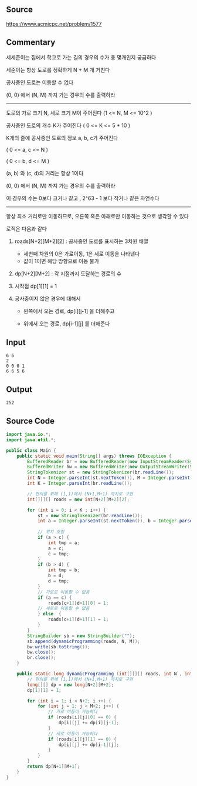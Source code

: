 ## Source

https://www.acmicpc.net/problem/1577

## Commentary


세세준이는 집에서 학교로 가는 길의 경우의 수가 총 몇개인지 궁금하다

세준이는 항상 도로를 정확하게 N + M 개 거친다

공사중인 도로는 이동할 수 없다

(0, 0) 에서 (N, M) 까지 가는 경우의 수를 출력하라


----


도로의 가로 크기 N, 세로 크기 M이 주어진다 (1 <= N, M <= 10^2 )

공사중인 도로의 개수 K가 주어진다 ( 0 <= K <= 5 * 10 )

K개의 줄에 공사중인 도로의 정보 a, b, c가 주어진다

( 0 <= a, c <= N )

( 0 <= b, d <= M )

(a, b) 와 (c, d)의 거리는 항상 1이다

(0, 0) 에서 (N, M) 까지 가는 경우의 수를 출력하라

이 경우의 수는 0보다 크거나 같고 , 2^63 - 1 보다 작거나 같은 자연수다

---

항상 최소 거리로만 이동하므로, 오른쪽 혹은 아래로만 이동하는 것으로 생각할 수 있다

로직은 다음과 같다

1. roads[N+2][M+2][2] : 공사중인 도로를 표시하는 3차원 배열
    - 세번째 차원의 0은 가로이동, 1은 세로 이동을 나타낸다
    - 값이 1이면 해당 방향으로 이동 불가

2. dp[N+2][M+2] : 각 지점까지 도달하는 경로의 수

3. 시작점 dp[1][1] = 1

4. 공사중이지 않은 경우에 대해서
    - 왼쪽에서 오는 경로, dp[i][j-1] 을 더해주고

    - 위에서 오는 경로, dp[i-1][j] 를 더해준다

## Input

```
6 6
2
0 0 0 1
6 6 5 6
```

## Output
```
252
```

## Source Code
```java
import java.io.*;
import java.util.*;

public class Main {
    public static void main(String[] args) throws IOException {
        BufferedReader br = new BufferedReader(new InputStreamReader(System.in));
        BufferedWriter bw = new BufferedWriter(new OutputStreamWriter(System.out));
        StringTokenizer st = new StringTokenizer(br.readLine());
        int N = Integer.parseInt(st.nextToken()), M = Integer.parseInt(st.nextToken());
        int K = Integer.parseInt(br.readLine());

        // 편의를 위해 (1,1)에서 (N+1,M+1) 까지로 구현
        int[][][] roads = new int[N+2][M+2][2];

        for (int i = 0; i < K ; i++) {
            st = new StringTokenizer(br.readLine());
            int a = Integer.parseInt(st.nextToken()), b = Integer.parseInt(st.nextToken()), c = Integer.parseInt(st.nextToken()), d = Integer.parseInt(st.nextToken());
            
            // 위치 조정
            if (a > c) {
                int tmp = a;
                a = c;
                c = tmp;
            }
            if (b > d) {
                int tmp = b;
                b = d;
                d = tmp;
            }
            // 가로로 이동할 수 없음
            if (a == c) {
                roads[c+1][d+1][0] = 1;
            // 세로로 이동할 수 없음
            } else  {
                roads[c+1][d+1][1] = 1;
            }
        }
        StringBuilder sb = new StringBuilder("");
        sb.append(dynamicProgramming(roads, N, M));
        bw.write(sb.toString());
        bw.close();
        br.close();
    }

    public static long dynamicProgramming (int[][][] roads, int N , int M) {
        // 편의를 위해 (1,1)에서 (N+1,M+1) 까지로 구현
        long[][] dp = new long[N+2][M+2];
        dp[1][1] = 1;

        for (int i = 1; i < N+2; i ++) {
            for (int j = 1; j < M+2; j++) {
                // 가로 이동이 가능하다
                if (roads[i][j][0] == 0) {
                    dp[i][j] += dp[i][j-1];
                }
                // 세로 이동이 가능하다
                if (roads[i][j][1] == 0) {
                    dp[i][j] += dp[i-1][j];
                }
            }
        }
        return dp[N+1][M+1];
    }
}

```